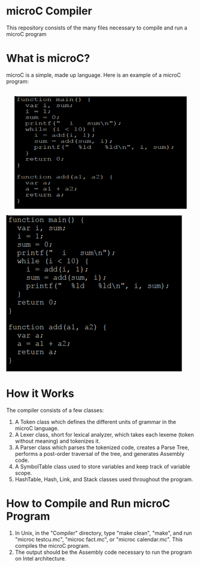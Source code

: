 # microC Compiler
This repository consists of the many files necessary to compile and run a microC program

# What is microC?
microC is a simple, made up language. Here is an example of a microC program:
<p align="center"><br>
  <img width="460" height="300" src="sample.PNG">
</p>

![alt text](sample.PNG)

# How it Works
The compiler consists of a few classes:
1. A Token class which defines the different units of grammar in the microC language.
2. A Lexer class, short for lexical analyzer, which takes each lexeme (token without meaning) and tokenizes it.
3. A Parser class which parses the tokenized code, creates a Parse Tree, performs a post-order traversal of the tree, and generates Assembly code. 
4. A SymbolTable class used to store variables and keep track of variable scope.
5. HashTable, Hash, Link, and Stack classes used throughout the program.

# How to Compile and Run microC Program
1. In Unix, in the "Compiler" directory, type "make clean", "make", and run "microc testcu.mc", "microc fact.mc", or "microc calendar.mc". This compiles the microC program.
2. The output should be the Assembly code necessary to run the program on Intel architecture.
